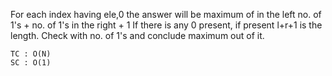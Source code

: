 For each index having ele,0 the answer will be maximum of in the 
left no. of 1's + no. of 1's in the right + 1
If there is any 0 present,
if present l+r+1 is the length. Check with no. of 1's and conclude maximum out of it.

    TC : O(N)
    SC : O(1)